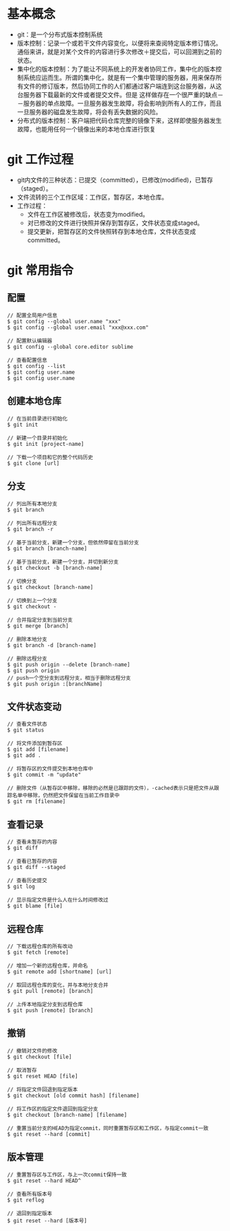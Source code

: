 
# 基本概念
* git：是一个分布式版本控制系统
* 版本控制：记录一个或若干文件内容变化，以便将来查阅特定版本修订情况。通俗来讲，就是对某个文件的内容进行多次修改＋提交后，可以回溯到之前的状态。
* 集中化的版本控制：为了能让不同系统上的开发者协同工作，集中化的版本控制系统应运而生。所谓的集中化，就是有一个集中管理的服务器，用来保存所有文件的修订版本，然后协同工作的人们都通过客户端连到这台服务器，从这台服务器下载最新的文件或者提交文件。但是   这样做存在一个很严重的缺点－－服务器的单点故障。一旦服务器发生故障，将会影响到所有人的工作，而且一旦服务器的磁盘发生故障，将会有丢失数据的风险。
* 分布式的版本控制：客户端把代码仓库完整的镜像下来，这样即使服务器发生故障，也能用任何一个镜像出来的本地仓库进行恢复

# git 工作过程
* git内文件的三种状态：已提交（committed），已修改(modified)，已暂存（staged）。
* 文件流转的三个工作区域：工作区，暂存区，本地仓库。
* 工作过程：
    * 文件在工作区被修改后，状态变为modified。
    * 对已修改的文件进行快照并保存到暂存区，文件状态变成staged。
    * 提交更新，把暂存区的文件快照转存到本地仓库，文件状态变成committed。

[](../img/git/git.png)

# git 常用指令
## 配置
```
// 配置全局用户信息
$ git config --global user.name "xxx"
$ git config --global user.email "xxx@xxx.com"

// 配置默认编辑器
$ git config --global core.editor sublime

// 查看配置信息
$ git config --list
$ git config user.name
$ git config user.name
```
## 创建本地仓库
```
// 在当前目录进行初始化
$ git init

// 新建一个目录并初始化
$ git init [project-name]

// 下载一个项目和它的整个代码历史
$ git clone [url]
```
## 分支
```
// 列出所有本地分支
$ git branch

// 列出所有远程分支
$ git branch -r

// 基于当前分支，新建一个分支，但依然停留在当前分支
$ git branch [branch-name]

// 基于当前分支，新建一个分支，并切到新分支
$ git checkout -b [branch-name]

// 切换分支
$ git checkout [branch-name]

// 切换到上一个分支
$ git checkout -

// 合并指定分支到当前分支
$ git merge [branch]

// 删除本地分支
$ git branch -d [branch-name]

// 删除远程分支
$ git push origin --delete [branch-name]
$ git push origin
// push一个空分支到远程分支，相当于删除远程分支
$ git push origin :[branchName]
```
## 文件状态变动
```
// 查看文件状态
$ git status

// 将文件添加到暂存区
$ git add [filename]
$ git add .

// 将暂存区的文件提交到本地仓库中
$ git commit -m "update"

// 删除文件（从暂存区中移除，移除的必然是已跟踪的文件），-cached表示只是把文件从跟踪名单中移除，仍然把文件保留在当前工作目录中
$ git rm [filename]
```
## 查看记录
```
// 查看未暂存的内容
$ git diff

// 查看已暂存的内容
$ git diff --staged

// 查看历史提交
$ git log

// 显示指定文件是什么人在什么时间修改过
$ git blame [file]
```
## 远程仓库
```
// 下载远程仓库的所有改动
$ git fetch [remote]

// 增加一个新的远程仓库，并命名
$ git remote add [shortname] [url]

// 取回远程仓库的变化，并与本地分支合并
$ git pull [remote] [branch]

// 上传本地指定分支到远程仓库
$ git push [remote] [branch]
```

## 撤销
```
// 撤销对文件的修改
$ git checkout [file]

// 取消暂存
$ git reset HEAD [file]

// 将指定文件回退到指定版本
$ git checkout [old commit hash] [filename]

// 将工作区的指定文件退回到指定分支
$ git checkout [branch-name] [filename]

// 重置当前分支的HEAD为指定commit，同时重置暂存区和工作区，与指定commit一致
$ git reset --hard [commit]
```
## 版本管理
```
// 重置暂存区与工作区，与上一次commit保持一致
$ git reset --hard HEAD^

// 查看所有版本号
$ git reflog

// 退回到指定版本
$ git reset --hard [版本号]
```
